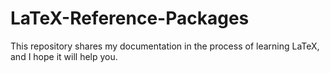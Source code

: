 # LaTeX-Reference-Packages
This repository shares my documentation in the process of learning LaTeX, and I hope it will help you.
